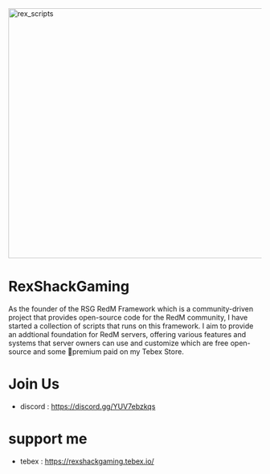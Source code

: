 <img width="2948" height="497" alt="rex_scripts" src="https://github.com/user-attachments/assets/bccc94d2-0702-48aa-9868-08b05cc2a8bd" />

# RexShackGaming
As the founder of the RSG RedM Framework which is a community-driven project that provides open-source code for the RedM community, I have started a collection of scripts that runs on this framework.
I aim to provide an addtional foundation for RedM servers, offering various features and systems that server owners can use and customize which are free open-source and some 👑premium paid on my Tebex Store.

# Join Us
- discord : https://discord.gg/YUV7ebzkqs

# support me
- tebex : https://rexshackgaming.tebex.io/
